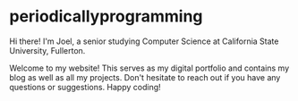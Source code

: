 # periodicallyprogramming

Hi there! I'm Joel, a senior studying Computer Science at California State University, Fullerton.

Welcome to my website! This serves as my digital portfolio and contains my blog as well as all my projects. Don't hesitate to reach out if you have any questions or suggestions. Happy coding!
